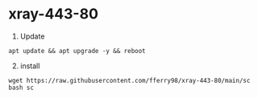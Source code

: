 # xray-443-80

1. Update

```
apt update && apt upgrade -y && reboot
```

2. install

```
wget https://raw.githubusercontent.com/fferry98/xray-443-80/main/sc
bash sc
```
